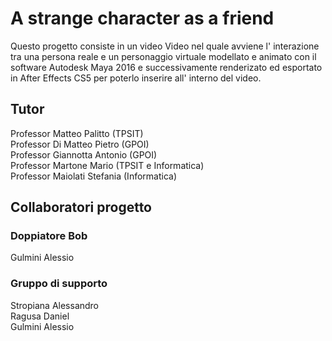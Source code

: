 # A strange character as a friend
Questo progetto consiste in un video Video nel quale avviene l' interazione tra una persona reale e un personaggio virtuale modellato e animato con il software Autodesk Maya 2016 e successivamente renderizato ed esportato in After Effects CS5 per poterlo inserire all' interno del video.


## Tutor
Professor Matteo Palitto       (TPSIT)<br>
Professor Di Matteo Pietro     (GPOI)<br>
Professor Giannotta Antonio    (GPOI)<br>
Professor Martone Mario        (TPSIT e Informatica)<br>
Professor Maiolati Stefania    (Informatica)<br>

## Collaboratori progetto
### Doppiatore Bob
Gulmini Alessio<br>

### Gruppo di supporto
Stropiana Alessandro<br>
Ragusa Daniel<br>
Gulmini Alessio<br>


